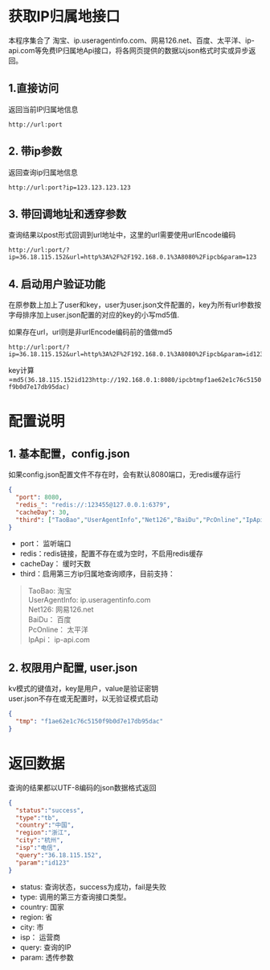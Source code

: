 # 获取IP归属地接口

本程序集合了 淘宝、ip.useragentinfo.com、网易126.net、百度、太平洋、ip-api.com等免费IP归属地Api接口，将各网页提供的数据以json格式时实或异步返回。  

## 1.直接访问

返回当前IP归属地信息

```url
http://url:port
```

## 2. 带ip参数

返回查询ip归属地信息

```url
http://url:port?ip=123.123.123.123
```

## 3. 带回调地址和透穿参数

查询结果以post形式回调到url地址中，这里的url需要使用urlEncode编码

```url
http://url:port/?ip=36.18.115.152&url=http%3A%2F%2F192.168.0.1%3A8080%2Fipcb&param=123
```

## 4. 启动用户验证功能

在原参数上加上了user和key，user为user.json文件配置的，key为所有url参数按字母排序加上user.json配置的对应的key的小写md5值.

如果存在url，url则是非urlEncode编码前的值做md5

```url
http://url:port/?ip=36.18.115.152&url=http%3A%2F%2F192.168.0.1%3A8080%2Fipcb&param=id123&user=tmp&key=dec33e5b288d5618de7d4de51acd0b62
```

key计算=`md5(36.18.115.152id123http://192.168.0.1:8080/ipcbtmpf1ae62e1c76c5150f9b0d7e17db95dac)`


# 配置说明

## 1. 基本配置，config.json

如果config.json配置文件不存在时，会有默认8080端口，无redis缓存运行

```json
{
  "port": 8080,
  "redis_": "redis://:123455@127.0.0.1:6379",
  "cacheDay": 30,
  "third": ["TaoBao","UserAgentInfo","Net126","BaiDu","PcOnline","IpApi"]
}
```

* port： 监听端口
* redis：redis链接，配置不存在或为空时，不启用redis缓存
* cacheDay： 缓时天数
* third：启用第三方ip归属地查询顺序，目前支持：
> TaoBao: 淘宝  
> UserAgentInfo: ip.useragentinfo.com  
> Net126: 网易126.net  
> BaiDu： 百度  
> PcOnline： 太平洋  
> IpApi： ip-api.com  

## 2. 权限用户配置, user.json

kv模式的键值对，key是用户，value是验证密钥  
user.json不存在或无配置时，以无验证模式启动

```json
{
  "tmp": "f1ae62e1c76c5150f9b0d7e17db95dac"
}
```


# 返回数据

查询的结果都以UTF-8编码的json数据格式返回

```json
{
  "status":"success",
  "type":"tb",
  "country":"中国",
  "region":"浙江",
  "city":"杭州",
  "isp":"电信",
  "query":"36.18.115.152",
  "param":"id123"
}
```

* status: 查询状态，success为成功，fail是失败
* type: 调用的第三方查询接口类型。
* country: 国家
* region: 省
* city: 市
* isp： 运营商
* query: 查询的IP
* param: 透传参数